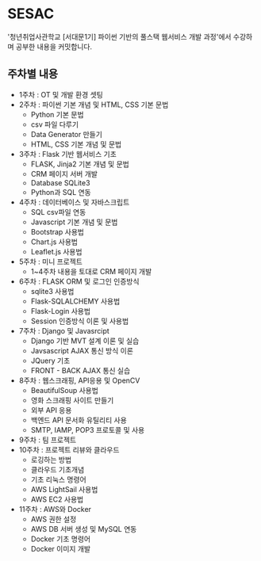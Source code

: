 # SESAC
'청년취업사관학교 [서대문1기] 파이썬 기반의 풀스택 웹서비스 개발 과정'에서 수강하며 공부한 내용을 커밋합니다.
## 주차별 내용
- 1주차 : OT 및 개발 환경 셋팅
- 2주차 : 파이썬 기본 개념 및 HTML, CSS 기본 문법
    - Python 기본 문법
    - csv 파일 다루기
    - Data Generator 만들기
    - HTML, CSS 기본 개념 및 문법
- 3주차 : Flask 기반 웹서비스 기초
    - FLASK, Jinja2 기본 개념 및 문법
    - CRM 페이지 서버 개발
    - Database SQLite3
    - Python과 SQL 연동
- 4주차 : 데이터베이스 및 자바스크립트
    - SQL csv파일 연동
    - Javascript 기본 개념 및 문법
    - Bootstrap 사용법
    - Chart.js 사용법
    - Leaflet.js 사용법
- 5주차 : 미니 프로젝트
    - 1~4주차 내용을 토대로 CRM 페이지 개발
- 6주차 : FLASK ORM 및 로그인 인증방식
  - sqlite3 사용법
  - Flask-SQLALCHEMY 사용법
  - Flask-Login 사용법
  - Session 인증방식 이론 및 사용법
- 7주차 : Django 및 Javasrcipt
  - Django 기반 MVT 설계 이론 및 실습
  - Javsascript AJAX 통신 방식 이론
  - JQuery 기초
  - FRONT - BACK AJAX 통신 실습
- 8주차 : 웹스크래핑, API응용 및 OpenCV
  - BeautifulSoup 사용법
  - 영화 스크래핑 사이트 만들기
  - 외부 API 응용
  - 백엔드 API 문서화 유틸리티 사용
  - SMTP, IAMP, POP3 프로토콜 및 사용
- 9주차 : 팀 프로젝트
- 10주차 : 프로젝트 리뷰와 클라우드
  - 로깅하는 방법
  - 클라우드 기초개념
  - 기초 리눅스 명령어
  - AWS LightSail 사용법
  - AWS EC2 사용법
- 11주차 : AWS와 Docker
  - AWS 권한 설정
  - AWS DB 서버 생성 및 MySQL 연동
  - Docker 기초 명령어
  - Docker 이미지 개발